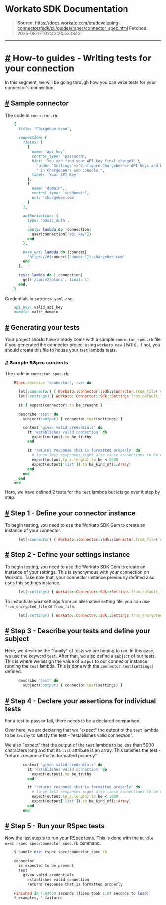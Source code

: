 # Workato SDK Documentation

> **Source**: https://docs.workato.com/en/developing-connectors/sdk/cli/guides/rspec/connector_spec.html
> **Fetched**: 2025-08-18T02:43:24.530843

---

# [#](<#how-to-guides-writing-tests-for-your-connection>) How-to guides - Writing tests for your connection

In this segment, we will be going through how you can write tests for your connector's connection.

## [#](<#sample-connector>) Sample connector

The code in `connector.rb`.
```ruby
    {
      title: 'Chargebee-demo',

      connection: {
        fields: [
          {
            name: 'api_key',
            control_type: 'password',
            hint: 'You can find your API key final change3' \
              "under 'Settings'=>'Configure Chargebee'=>'API Keys and Webhooks'" \
              " in Chargebee's web console.",
            label: 'Your API Key'
          },
          {
            name: 'domain',
            control_type: 'subdomain',
            url: 'chargebee.com'
          }
        ],

        authorization: {
          type: 'basic_auth',  

          apply: lambda do |connection|
            user(connection['api_key'])
          end
        },

        base_uri: lambda do |connect|
          "https://#{connect['domain']}.chargebee.com"
        end
      },

      test: lambda do |_connection|
        get('/api/v2/plans', limit: 1)
      end,
    }
```

Credentials in `settings.yaml.enc`.
```ruby
    api_key: valid_api_key
    domain: valid_domain
```

## [#](<#generating-your-tests>) Generating your tests

Your project should have already come with a sample `connector_spec.rb` file if you generated the connector project using `workato new [PATH]`. If not, you should create this file to house your `test` lambda tests.

### [#](<#sample-rspec-contents>) Sample RSpec contents

The code in `connector_spec.rb`.
```ruby
    RSpec.describe 'connector', :vcr do

      let(:connector) { Workato::Connector::Sdk::Connector.from_file('connector.rb', settings) }
      let(:settings) { Workato::Connector::Sdk::Settings.from_default_file }

      it { expect(connector).to be_present }

      describe 'test' do
        subject(:output) { connector.test(settings) }

        context 'given valid credentials' do
          it 'establishes valid connection' do
            expect(output).to be_truthy
          end

          it 'returns response that is formatted properly' do
            # large Test responses might also cause connections to be evaluated wrongly
            expect(output.to_s.length).to be < 5000
            expect(output['list']).to be_kind_of(::Array)
          end
        end
      end
    end
```

Here, we have defined 2 tests for the `test` lambda but lets go over it step by step.

## [#](<#step-1-define-your-connector-instance>) Step 1 - Define your connector instance

To begin testing, you need to use the Workato SDK Gem to create an instance of your connector.
```ruby
      let(:connector) { Workato::Connector::Sdk::Connector.from_file('connector.rb', settings) }
```

## [#](<#step-2-define-your-settings-instance>) Step 2 - Define your settings instance

To begin testing, you need to use the Workato SDK Gem to create an instance of your settings. This is synonymous with your connection on Workato. Take note that, your connector instance previously defined also uses this settings instance.
```ruby
      let(:settings) { Workato::Connector::Sdk::Settings.from_default_file }
```

To instantiate your settings from an alternative setting file, you can use `from_encrypted_file` or `from_file`.
```ruby
      let(:settings) { Workato::Connector::Sdk::Settings.from_encrypted_file('invalid_settings.yaml.enc') }
```

## [#](<#step-3-describe-your-tests-and-define-your-subject>) Step 3 - Describe your tests and define your subject

Here, we describe the "family" of tests we are hoping to run. In this case, we use the keyword `test`. After that, we also define a `subject` of our tests. This is where we assign the value of `output` to our connector instance running the `test` lambda. This is done with the `connector.test(settings)` defined.
```ruby
      describe 'test' do
        subject(:output) { connector.test(settings) }
```

## [#](<#step-4-declare-your-assertions-for-individual-tests>) Step 4 - Declare your assertions for individual tests

For a test to pass or fail, there needs to be a declared comparison.

Over here, we are declaring that we "expect" the output of the `test` lambda to be `truthy` to satisfy the test - "establishes valid connection".

We also "expect" that the output of the `test` lambda to be less than 5000 characters long and that its `list` attribute is an array. This satisfies the test - "returns response that is formatted properly"
```ruby
        context 'given valid credentials' do
          it 'establishes valid connection' do
            expect(output).to be_truthy
          end

          it 'returns response that is formatted properly' do
            # large Test responses might also cause connections to be evaluated wrongly
            expect(output.to_s.length).to be < 5000
            expect(output['list']).to be_kind_of(::Array)
          end
        end
```

## [#](<#step-5-run-your-rspec-tests>) Step 5 - Run your RSpec tests

Now the last step is to run your RSpec tests. This is done with the `bundle exec rspec spec/connector_spec.rb` command.
```ruby
    $ bundle exec rspec spec/connector_spec.rb

    connector
      is expected to be present
      test
        given valid credentials
          establishes valid connection
          returns response that is formatted properly

    Finished in 0.04959 seconds (files took 1.04 seconds to load)
    3 examples, 0 failures
```
